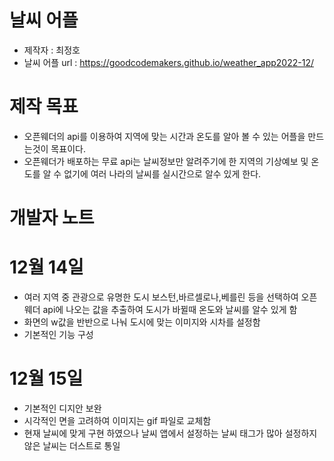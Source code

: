 # 날씨 어플
- 제작자 : 최정호
- 날씨 어플 url : https://goodcodemakers.github.io/weather_app2022-12/

# 제작 목표
- 오픈웨더의 api를 이용하여 지역에 맞는 시간과 온도를 알아 볼 수 있는 어플을 만드는것이 목표이다.
- 오픈웨더가 배포하는 무료 api는 날씨정보만 알려주기에 한 지역의 기상예보 및 온도를 알 수 없기에 여러 나라의 날씨를 실시간으로 알수 있게 한다.

# 개발자 노트
# 12월 14일
- 여러 지역 중 관광으로 유명한 도시 보스턴,바르셀로나,베를린 등을 선택하여 오픈웨더 api에 나오는 값을 추출하여 도시가 
바뀔때 온도와 날씨를 알수 있게 함
- 화면의 w값을 반반으로 나눠 도시에 맞는 이미지와 시차를 설정함
- 기본적인 기능 구성

# 12월 15일
- 기본적인 디지안 보완
- 시각적인 면을 고려하여 이미지는 gif 파일로 교체함
- 현재 날씨에 맞게 구현 하였으나 날씨 앱에서 설정하는 날씨 태그가 많아 설정하지 않은 날씨는 더스트로 통일
